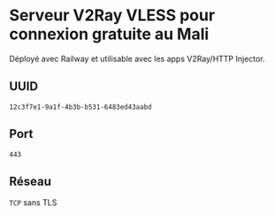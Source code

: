 # Serveur V2Ray VLESS pour connexion gratuite au Mali

Déployé avec Railway et utilisable avec les apps V2Ray/HTTP Injector.

## UUID
`12c3f7e1-9a1f-4b3b-b531-6483ed43aabd`

## Port
`443`

## Réseau
`TCP` sans TLS
